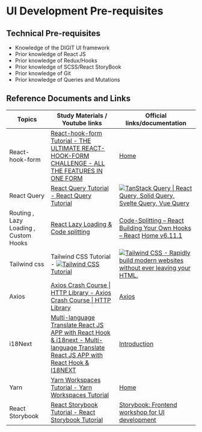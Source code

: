 # UI Development Pre-requisites

## **Technical Pre-requisites**

* Knowledge of the DIGIT UI framework
* Prior knowledge of React JS
* Prior knowledge of Redux/Hooks
* Prior knowledge of SCSS/React StoryBook
* Prior knowledge of Git
* Prior knowledge of Queries and Mutations

## Reference Documents and Links <a href="#prerequisite-reference-study-materials-hardbreak-hardbreak-development-team-hardbreak" id="prerequisite-reference-study-materials-hardbreak-hardbreak-development-team-hardbreak"></a>

| **Topics**                            | **Study Materials / Youtube links**                                                                                                                                                                                                                                                                                                 | **Official links/documentation**                                                                                                                                                                                                                                                                                                                                                                                               |
| ------------------------------------- | ----------------------------------------------------------------------------------------------------------------------------------------------------------------------------------------------------------------------------------------------------------------------------------------------------------------------------------- | ------------------------------------------------------------------------------------------------------------------------------------------------------------------------------------------------------------------------------------------------------------------------------------------------------------------------------------------------------------------------------------------------------------------------------ |
| React-hook-form                       | [React-hook-form Tutorial - ](https://www.youtube.com/watch?v=U-iz8b4RExA)[<img src="https://www.youtube.com/s/desktop/1805f790/img/favicon_32x32.png" alt="" data-size="line">THE ULTIMATE REACT-HOOK-FORM CHALLENGE - ALL THE FEATURES IN ONE FORM](https://www.youtube.com/watch?v=U-iz8b4RExA)                                  | [Home](https://react-hook-form.com/)                                                                                                                                                                                                                                                                                                                                                                                           |
| <p> </p><p>React Query</p>            | [React Query Tutorial - ](https://www.youtube.com/playlist?list=PL4cUxeGkcC9jpi7Ptjl5b50p9gLjOFani)[<img src="https://www.youtube.com/s/desktop/1805f790/img/favicon_32x32.png" alt="" data-size="line">React Query Tutorial](https://www.youtube.com/playlist?list=PL4cUxeGkcC9jpi7Ptjl5b50p9gLjOFani)                             | [![](https://tanstack.com/favicons/favicon-16x16.png)TanStack Query \| React Query, Solid Query, Svelte Query, Vue Query](https://react-query.tanstack.com/)                                                                                                                                                                                                                                                                   |
| Routing , Lazy Loading , Custom Hooks | [<img src="https://www.youtube.com/s/desktop/1805f790/img/favicon_32x32.png" alt="" data-size="line">React Lazy Loading & Code splitting](https://www.youtube.com/watch?v=tV9gvls8IP8)                                                                                                                                              | [<img src="https://legacy.reactjs.org/favicon.ico" alt="" data-size="line">Code-Splitting – React](https://reactjs.org/docs/code-splitting.html) [<img src="https://legacy.reactjs.org/favicon.ico" alt="" data-size="line">Building Your Own Hooks – React](https://reactjs.org/docs/hooks-custom.html) [<img src="https://reactrouter.com/favicon-light.png" alt="" data-size="line">Home v6.11.1](https://reactrouter.com/) |
| Tailwind css                          | Tailwind CSS Tutorial - [![](https://www.youtube.com/s/desktop/1805f790/img/favicon\_32x32.png)Tailwind CSS Tutorial](https://www.youtube.com/playlist?list=PL4cUxeGkcC9gpXORlEHjc5bgnIi5HEGhw)                                                                                                                                     | [![](https://tailwindcss.com/favicons/favicon-16x16.png?v=3)Tailwind CSS - Rapidly build modern websites without ever leaving your HTML.](https://tailwindcss.com/)                                                                                                                                                                                                                                                            |
| Axios                                 | [Axios Crash Course \| HTTP Library - ](https://www.youtube.com/watch?v=6LyagkoRWYA)[<img src="https://www.youtube.com/s/desktop/1805f790/img/favicon_32x32.png" alt="" data-size="line">Axios Crash Course \| HTTP Library](https://www.youtube.com/watch?v=6LyagkoRWYA)                                                           | [<img src="https://axios-http.com/assets/favicon.ico" alt="" data-size="line">Axios](https://axios-http.com/)                                                                                                                                                                                                                                                                                                                  |
| i18Next                               | [Multi-language Translate React JS APP with React Hook & i18next - ](https://www.youtube.com/watch?v=cHqxgLhOl5Y)[<img src="https://www.youtube.com/s/desktop/1805f790/img/favicon_32x32.png" alt="" data-size="line">Multi-language Translate React JS APP with React Hook & I18NEXT](https://www.youtube.com/watch?v=cHqxgLhOl5Y) | [<img src="https://1143667985-files.gitbook.io/~/files/v0/b/gitbook-legacy-files/o/spaces%2F-L9iS6Wm2hynS5H9Gj7j%2Favatar.png?generation=1523462254548780&#x26;alt=media" alt="" data-size="line">Introduction](https://www.i18next.com/)                                                                                                                                                                                      |
| Yarn                                  | [Yarn Workspaces Tutorial - ](https://www.youtube.com/watch?v=G8KXFWftCg0)[<img src="https://www.youtube.com/s/desktop/1805f790/img/favicon_32x32.png" alt="" data-size="line">Yarn Workspaces Tutorial](https://www.youtube.com/watch?v=G8KXFWftCg0)                                                                               | [<img src="https://yarnpkg.com/favicon-32x32.png?v=775b53071ebde4f6d738805a2d9fcb72" alt="" data-size="line">Home](https://yarnpkg.com/)                                                                                                                                                                                                                                                                                       |
| React Storybook                       | [React Storybook Tutorial - ](https://www.youtube.com/playlist?list=PLC3y8-rFHvwhC-j3x3t9la8-GQJGViDQk)[<img src="https://www.youtube.com/s/desktop/1805f790/img/favicon_32x32.png" alt="" data-size="line">React Storybook Tutorial](https://www.youtube.com/playlist?list=PLC3y8-rFHvwhC-j3x3t9la8-GQJGViDQk)                     | [<img src="https://storybook.js.org/favicon-32x32.png?v=eac3ed5255c5d69cad47bb7ed6ce3dbf" alt="" data-size="line">Storybook: Frontend workshop for UI development](https://storybook.js.org/)                                                                                                                                                                                                                                  |

